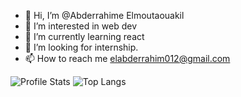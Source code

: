 - 👋 Hi, I’m @Abderrahime Elmoutaouakil
- 👀 I’m interested in web dev
- 🌱 I’m currently learning react
- 💞️ I’m looking for internship.
- 📫 How to reach me   elabderrahim012@gmail.com


<p align="center">
  
![Profile Stats](https://github-readme-stats.vercel.app/api?username=AbderrahimeEl&show_icons=true)
![Top Langs](https://github-readme-stats.vercel.app/api/top-langs/?username=AbderrahimeEl&layout=compact) 

</p>
<!---
AbderrahimeEl/AbderrahimeEl is a ✨ special ✨ repository because its `README.md` (this file) appears on your GitHub profile.
You can click the Preview link to take a look at your changes.
--->
